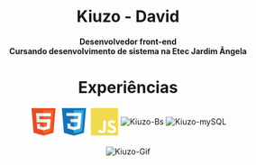 <div align="center">
  
<h1> Kiuzo - David </h1>

<strong>  Desenvolvedor front-end </strong><br>
<strong>  Cursando desenvolvimento de sistema na Etec Jardim Ângela </strong>

<h1>Experiências</h1>

<div style="display: inline_block">
  <img align="center" alt="Kiuzo-HTML" height="50" width="50" src="https://raw.githubusercontent.com/devicons/devicon/master/icons/html5/html5-original.svg">
  <img align="center" alt="Kiuzo-CSS" height="50" width="50" src="https://raw.githubusercontent.com/devicons/devicon/master/icons/css3/css3-original.svg">
  <img align="center" alt="Kiuzo-Js" height="50" width="50" src="https://raw.githubusercontent.com/devicons/devicon/master/icons/javascript/javascript-plain.svg">
  <img align="center" alt="Kiuzo-Bs" height="50" width="50" src="https://cdn.jsdelivr.net/gh/devicons/devicon@latest/icons/bootstrap/bootstrap-original.svg">   
  <img align="center" alt="Kiuzo-mySQL" height="50" width="50" src="https://cdn.jsdelivr.net/gh/devicons/devicon@latest/icons/mysql/mysql-original.svg" >
 </div>
  
<br>

<div>
  <img align="center" alt="Kiuzo-Gif" src="https://tenor.com/view/frieren-anime-elf-cute-kawaii-gif-1391919008270779198.gif">
</div>
  
</div>
